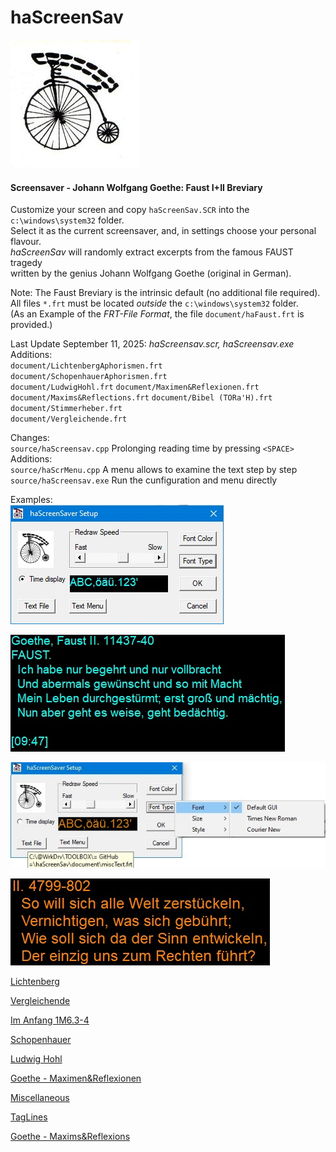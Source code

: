 # haScreenSav

![screenshot](document/image/be_Seeing_You.jpg)

#### Screensaver - Johann Wolfgang Goethe: Faust I+II Breviary

Customize your screen and copy `haScreenSav.SCR` into the `c:\windows\system32` folder.    
Select it as the current screensaver, and, in settings choose your personal flavour.    
*haScreenSav* will randomly extract excerpts from the famous FAUST tragedy  
written by the genius Johann Wolfgang Goethe (original in German).

Note: 
The Faust Breviary is the intrinsic default (no additional file required).  
All files `*.frt` must be located *outside* the `c:\windows\system32` folder.  
(As an Example of the *FRT-File Format*, the file `document/haFaust.frt` is provided.)  

Last Update September 11, 2025: *haScreensav.scr, haScreensav.exe*   
Additions:  
 `document/LichtenbergAphorismen.frt`  
 `document/SchopenhauerAphorismen.frt`  
 `document/LudwigHohl.frt`
 `document/Maximen&Reflexionen.frt`
 `document/Maxims&Reflections.frt`
 `document/Bibel (TORa'H).frt`  
 `document/Stimmerheber.frt`  
 `document/Vergleichende.frt`  
  
Changes:    
`source/haScreensav.cpp` Prolonging reading time by pressing `<SPACE>`      
Additions:    
`source/haScrMenu.cpp`   A menu allows to examine the text step by step           
`source/haScreensav.exe` Run the cunfiguration and menu directly            


Examples:  
![screenshot1](document/image/haScrSav01.jpg)  

![screenshot1a](document/image/haScrSav02.jpg)  

![screenshot2](document/image/haScrSav03.jpg)  

![screenshot2a](document/image/haScrSav04.jpg)  

[Lichtenberg](document/image/haScrSav05.jpg)  

[Vergleichende](document/image/haScrSav06.jpg)  

[Im Anfang 1M6.3-4](document/image/haScrSav07.jpg)  

[Schopenhauer](document/image/haScrSav08.jpg)  

[Ludwig Hohl](document/image/haScrSav09.jpg)  

[Goethe - Maximen&Reflexionen](document/image/haScrSav10.jpg)  

[Miscellaneous](document/image/haScrSav11.jpg)  

[TagLines](document/image/haScrSav12.jpg)  

[Goethe - Maxims&Reflexions](document/image/haScrSav13.jpg)  
